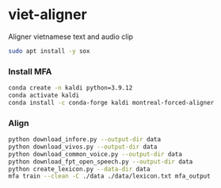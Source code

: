 # viet-aligner
Aligner vietnamese text and audio clip


```sh
sudo apt install -y sox
```

### Install MFA

```sh
conda create -n kaldi python=3.9.12
conda activate kaldi
conda install -c conda-forge kaldi montreal-forced-aligner
```

### Align

```sh
python download_infore.py --output-dir data
python download_vivos.py --output-dir data
python download_common_voice.py --output-dir data
python download_fpt_open_speech.py --output-dir data
python create_lexicon.py --data-dir data
mfa train --clean -C ./data ./data/lexicon.txt mfa_output
```